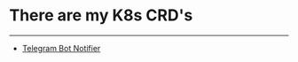 # There are my K8s CRD's

---

- [Telegram Bot Notifier](https://github.com/DavGal42/my-k8s-custom-resources/tree/main/TelegramBotNotifier)
